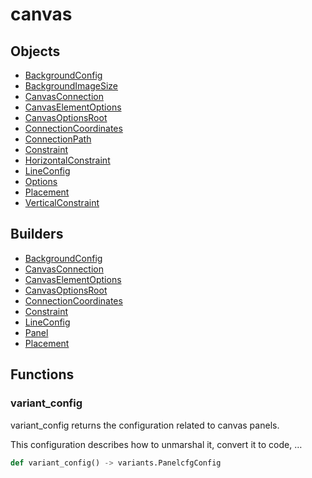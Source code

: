 # <span class="badge package-variant-panelcfg"></span> canvas

## Objects

 * <span class="badge object-type-class"></span> [BackgroundConfig](./object-BackgroundConfig.md)
 * <span class="badge object-type-enum"></span> [BackgroundImageSize](./object-BackgroundImageSize.md)
 * <span class="badge object-type-class"></span> [CanvasConnection](./object-CanvasConnection.md)
 * <span class="badge object-type-class"></span> [CanvasElementOptions](./object-CanvasElementOptions.md)
 * <span class="badge object-type-class"></span> [CanvasOptionsRoot](./object-CanvasOptionsRoot.md)
 * <span class="badge object-type-class"></span> [ConnectionCoordinates](./object-ConnectionCoordinates.md)
 * <span class="badge object-type-enum"></span> [ConnectionPath](./object-ConnectionPath.md)
 * <span class="badge object-type-class"></span> [Constraint](./object-Constraint.md)
 * <span class="badge object-type-enum"></span> [HorizontalConstraint](./object-HorizontalConstraint.md)
 * <span class="badge object-type-class"></span> [LineConfig](./object-LineConfig.md)
 * <span class="badge object-type-class"></span> [Options](./object-Options.md)
 * <span class="badge object-type-class"></span> [Placement](./object-Placement.md)
 * <span class="badge object-type-enum"></span> [VerticalConstraint](./object-VerticalConstraint.md)
## Builders

 * <span class="badge builder"></span> [BackgroundConfig](./builder-BackgroundConfig.md)
 * <span class="badge builder"></span> [CanvasConnection](./builder-CanvasConnection.md)
 * <span class="badge builder"></span> [CanvasElementOptions](./builder-CanvasElementOptions.md)
 * <span class="badge builder"></span> [CanvasOptionsRoot](./builder-CanvasOptionsRoot.md)
 * <span class="badge builder"></span> [ConnectionCoordinates](./builder-ConnectionCoordinates.md)
 * <span class="badge builder"></span> [Constraint](./builder-Constraint.md)
 * <span class="badge builder"></span> [LineConfig](./builder-LineConfig.md)
 * <span class="badge builder"></span> [Panel](./builder-Panel.md)
 * <span class="badge builder"></span> [Placement](./builder-Placement.md)
## Functions

### <span class="badge function"></span> variant_config

variant_config returns the configuration related to canvas panels.

This configuration describes how to unmarshal it, convert it to code, …

```python
def variant_config() -> variants.PanelcfgConfig
```

